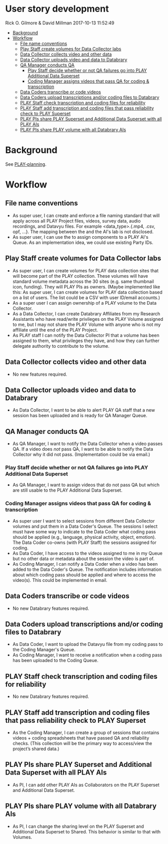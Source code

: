 User story development
================
Rick O. Gilmore & David Millman
2017-10-13 11:52:49

-   [Background](#background)
-   [Workflow](#workflow)
    -   [File name conventions](#file-name-conventions)
    -   [Play Staff create volumes for Data Collector labs](#play-staff-create-volumes-for-data-collector-labs)
    -   [Data Collector collects video and other data](#data-collector-collects-video-and-other-data)
    -   [Data Collector uploads video and data to Databrary](#data-collector-uploads-video-and-data-to-databrary)
    -   [QA Manager conducts QA](#qa-manager-conducts-qa)
        -   [Play Staff decide whether or not QA failures go into PLAY Additional Data Superset](#play-staff-decide-whether-or-not-qa-failures-go-into-play-additional-data-superset)
        -   [Coding Manager assigns videos that pass QA for coding & transcription](#coding-manager-assigns-videos-that-pass-qa-for-coding-transcription)
    -   [Data Coders transcribe or code videos](#data-coders-transcribe-or-code-videos)
    -   [Data Coders upload transcriptions and/or coding files to Databrary](#data-coders-upload-transcriptions-andor-coding-files-to-databrary)
    -   [PLAY Staff check transcription and coding files for reliability](#play-staff-check-transcription-and-coding-files-for-reliability)
    -   [PLAY Staff add transcription and coding files that pass reliability check to PLAY Superset](#play-staff-add-transcription-and-coding-files-that-pass-reliability-check-to-play-superset)
    -   [PLAY PIs share PLAY Superset and Additional Data Superset with all PLAY AIs](#play-pis-share-play-superset-and-additional-data-superset-with-all-play-ais)
    -   [PLAY PIs share PLAY volume with all Databrary AIs](#play-pis-share-play-volume-with-all-databrary-ais)

Background
==========

See [PLAY-planning](PLAY-planning.md).

Workflow
========

File name conventions
---------------------

-   As super user, I can create and enforce a file naming standard that will apply across all PLAY Project files, videos, survey data, audio recordings, and Datavyu files. For example <site-id-number>*<participant-id-number>*<data_type>.{.mp4, .csv, opf, ...}. The mapping between the <site-id-numbers> and the AI's lab is not disclosed.
-   As super user, I can use the <site-id-number> to assign components to a PLAY AI's Queue. As an implementation idea, we could use existing Party IDs.

Play Staff create volumes for Data Collector labs
-------------------------------------------------

-   As super user, I can create volumes for PLAY data collection sites that will become part of the PLAY collection. These volumes will have standard volume metadata across the 30 sites (e.g. same thumbnail icon, funding). They will PLAY PIs as owners. (Maybe implemented like this: As super user, I can create volumes for PLAY data collection based on a list of users. The list could be a CSV with user ID/email accounts.)
-   As a super user I can assign ownership of a PLAY volume to the Data Collector.
-   As a Data Collector, I can create Databrary Affiliates from my Research Assistants who have read/write privileges on the PLAY Volume assigned to me, but I may not share the PLAY Volume with anyone who is not my affiliate until the end of the PLAY Project.
-   As PLAY staff I can notify the Data Collector PI that a volume has been assigned to them, what privileges they have, and how they can further delegate authority to contribute to the volume.

Data Collector collects video and other data
--------------------------------------------

-   No new features required.

Data Collector uploads video and data to Databrary
--------------------------------------------------

-   As Data Collector, I want to be able to alert PLAY QA staff that a new session has been uploaded and is ready for QA Manager Queue.

QA Manager conducts QA
----------------------

-   As QA Manager, I want to notify the Data Collector when a video passes QA. If a video does *not* pass QA, I want to be able to notify the Data Collector why it did not pass. (Implementation could be via email.)

### Play Staff decide whether or not QA failures go into PLAY Additional Data Superset

-   As QA Manager, I want to assign videos that do not pass QA but which are still usable to the PLAY Additional Data Superset.

### Coding Manager assigns videos that pass QA for coding & transcription

-   As super user I want to select sessions from different Data Collector volumes and put them in a Data Coder's Queue. The sessions I select must have some way to indicate to the Data Coder what coding pass should be applied (e.g., language, physical activity, object, emotion). The Data Coder co-owns (with PLAY Staff) the sessions assigned for coding.
-   As Data Coder, I have access to the videos assigned to me in my Queue but no other data or metadata about the session the video is part of.
-   As Coding Manager, I can notify a Data Coder when a video has been added to the Data Coder's Queue. The notification includes information about which coding pass should be applied and where to access the video(s). This could be implemented in email.

Data Coders transcribe or code videos
-------------------------------------

-   No new Databrary features required.

Data Coders upload transcriptions and/or coding files to Databrary
------------------------------------------------------------------

-   As Data Coder, I want to upload the Datavyu file from my coding pass to the Coding Manager's Queue.
-   As Coding Manager, I want to receive a notification when a coding pass has been uploaded to the Coding Queue.

PLAY Staff check transcription and coding files for reliability
---------------------------------------------------------------

-   No new Databrary features required.

PLAY Staff add transcription and coding files that pass reliability check to PLAY Superset
------------------------------------------------------------------------------------------

-   As the Coding Manager, I can create a group of sessions that contains videos + coding spreadsheets that have passed QA and reliability checks. (This collection will be the primary way to access/view the project’s shared data.)

PLAY PIs share PLAY Superset and Additional Data Superset with all PLAY AIs
---------------------------------------------------------------------------

-   As PI, I can add other PLAY AIs as Collaborators on the PLAY Superset and Additional Data Superset.

PLAY PIs share PLAY volume with all Databrary AIs
-------------------------------------------------

-   As PI, I can change the sharing level on the PLAY Superset and Additional Data Superset to Shared. This behavior is similar to that with Volumes.
